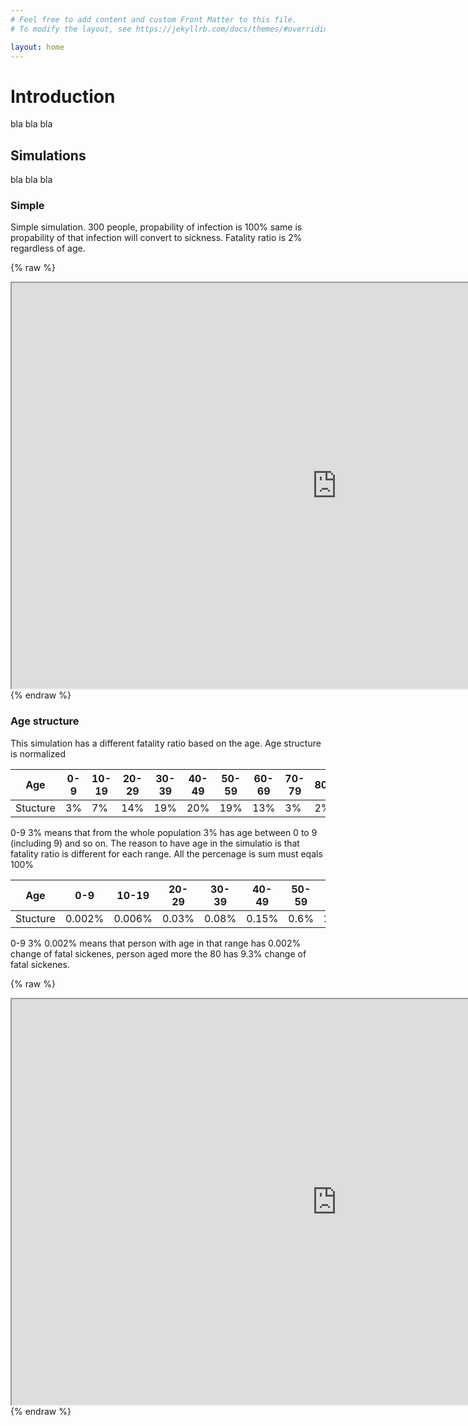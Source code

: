 ```yaml
---
# Feel free to add content and custom Front Matter to this file.
# To modify the layout, see https://jekyllrb.com/docs/themes/#overriding-theme-defaults

layout: home
---
```



# Introduction 

bla bla bla



## Simulations 

bla bla bla



### Simple

Simple simulation. 300 people, propability of infection is 100% same is propability of that infection will convert to sickness. Fatality ratio is 2% regardless of age. 

{% raw %}
<iframe src="https://qunabu.github.io/covid-simulation/?width=1024&height=509&amount=300&probInfection=1&probInfectionSick=1&fatalAge9=0.002&fatalAge19=0.002&fatalAge29=0.002&fatalAge39=0.002&fatalAge49=0.002&fatalAge59=0.002&fatalAge69=0.002&fatalAge79=0.002&fatalAge100=0.002&quarantineWalls=0&quarantineNotMove=0&iframe=1" width="1040" height="649"></iframe>
{% endraw %}





### Age structure 

This simulation has a different fatality ratio based on the age. Age structure is normalized 

| Age      | 0-9 | 10-19 | 20-29 | 30-39 | 40-49 | 50-59 | 60-69 | 70-79 | 80+ |
|----------|-----|-------|-------|-------|-------|-------|-------|-------|-----|
| Stucture | 3%  | 7%    | 14%   | 19%   | 20%   | 19%   | 13%   | 3%    | 2%  |

0-9 3% means that from the whole population 3% has age between 0 to 9 (including 9) and so on. The reason to have age in the simulatio is that fatality ratio is different for each range. All the percenage is sum must eqals 100% 

| Age      | 0-9    | 10-19  | 20-29 | 30-39 | 40-49 | 50-59 | 60-69 | 70-79 | 80+  |
|----------|--------|--------|-------|-------|-------|-------|-------|-------|------|
| Stucture | 0.002% | 0.006% | 0.03% | 0.08% | 0.15% | 0.6%  | 2.2%  | 5.1%  | 9.3% |

0-9 3% 0.002% means that person with age in that range has 0.002% change of fatal sickenes, person aged more the 80 has 9.3% change of fatal sickenes.

{% raw %}
<iframe src="https://qunabu.github.io/covid-simulation/?width=1024&height=509&amount=289&quarantineWalls=0&quarantineNotMove=0&iframe=1" width="1040" height="649"></iframe>
{% endraw %}




